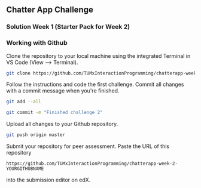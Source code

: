 ## Chatter App Challenge
### Solution Week 1 (Starter Pack for Week 2)

### Working with Github

Clone the repository to your local machine using the integrated Terminal in VS Code (View --> Terminal).

```bash
git clone https://github.com/TUMxInteractionProgramming/chatterapp-week-2-YOURGITHUBNAME
```

Follow the instructions and code the first challenge. Commit all changes with a commit message when you're finished.

```bash
git add --all
```

```bash
git commit -m "Finished challenge 2"
```

Upload all changes to your Github repository.

```bash
git push origin master
```

Submit your repository for peer assessment. Paste the URL of this repository

```url
https://github.com/TUMxInteractionProgramming/chatterapp-week-2-YOURGITHUBNAME
```

into the submission editor on edX.